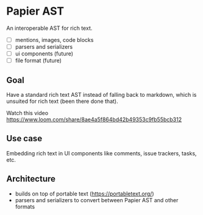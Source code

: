 # Papier AST

An interoperable AST for rich text.

- [ ] mentions, images, code blocks
- [ ] parsers and serializers
- [ ] ui components (future)
- [ ] file format (future)

## Goal 

Have a standard rich text AST instead of falling back to markdown, which is unsuited for rich text (been there done that). 

Watch this video https://www.loom.com/share/8ae4a5f864bd42b49353c9fb55bcb312

## Use case

Embedding rich text in UI components like comments, issue trackers, tasks, etc.

## Architecture 

- builds on top of portable text (https://portabletext.org/)
- parsers and serializers to convert between Papier AST and other formats